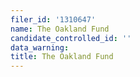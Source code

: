 ```yaml
---
filer_id: '1310647'
name: The Oakland Fund
candidate_controlled_id: ''
data_warning:
title: The Oakland Fund
---
```

